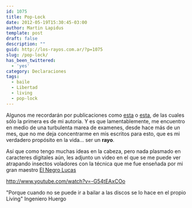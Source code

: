 ```yaml
---
id: 1075
title: Pop-Lock
date: 2012-05-19T15:30:45-03:00
author: Martin Lapidus
template: post
draft: false
description: ""
guid: http://los-rayos.com.ar/?p=1075
slug: /pop-lock/
has_been_twittered:
  - 'yes'
category: Declaraciones
tags:
  - baile
  - Libertad
  - living
  - pop-lock
---
```

Algunos me recordarán por publicaciones como <a href="http://los-rayos.com/humorescrito1/" target="_blank">esta</a> o <a href="http://los-rayos.com/emilio-copia-mi-estilo/" target="_blank">esta</a>, de las cuales sólo la primera es de mi autoría. Y es que lamentablemente, me encuentro en medio de una turbulenta marea de examenes, desde hace más de un mes, que no me deja concentrarme en mis escritos para esto, que es mi verdadero propósito en la vida... ser un **rayo**.

Así que como tengo muchas ideas en la cabeza, pero nada plasmado en caracteres digitales aún, les adjunto un video en el que se me puede ver atrapando insectos voladores con la técnica que me fue enseñada por mi gran maestro <a href="http://www.youtube.com/watch?v=CONzXkLYojo" target="_blank">El Negro Lucas</a>

http://www.youtube.com/watch?v=-G54tEAxCOo

"Porque cuando no se puede ir a bailar a las discos se lo hace en el propio Living"
Ingeniero Huergo